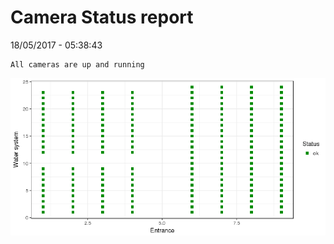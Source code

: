 Camera Status report
================
18/05/2017 - 05:38:43

    All cameras are up and running

![](camreport_files/figure-markdown_github/unnamed-chunk-2-1.png)

